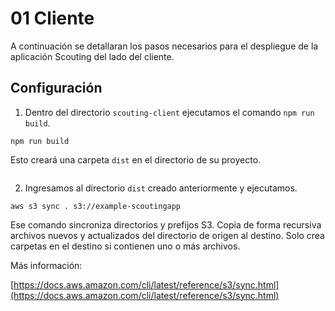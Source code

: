 # 01 Cliente

A continuación se detallaran los pasos necesarios para el despliegue de la aplicación Scouting del lado del cliente.

## Configuración

1. Dentro del directorio `scouting-client` ejecutamos el comando `npm run build`.

```
npm run build
```
Esto creará una carpeta `dist` en el directorio de su proyecto.

 <img :src="$withBase('/img/client/03.png')">

2. Ingresamos al directorio `dist` creado anteriormente y ejecutamos.
```
aws s3 sync . s3://example-scoutingapp
```

Ese comando sincroniza directorios y prefijos S3. Copia de forma recursiva archivos nuevos y actualizados del directorio de origen al destino. Solo crea carpetas en el destino si contienen uno o más archivos.

Más información:

[https://docs.aws.amazon.com/cli/latest/reference/s3/sync.html](https://docs.aws.amazon.com/cli/latest/reference/s3/sync.html)


